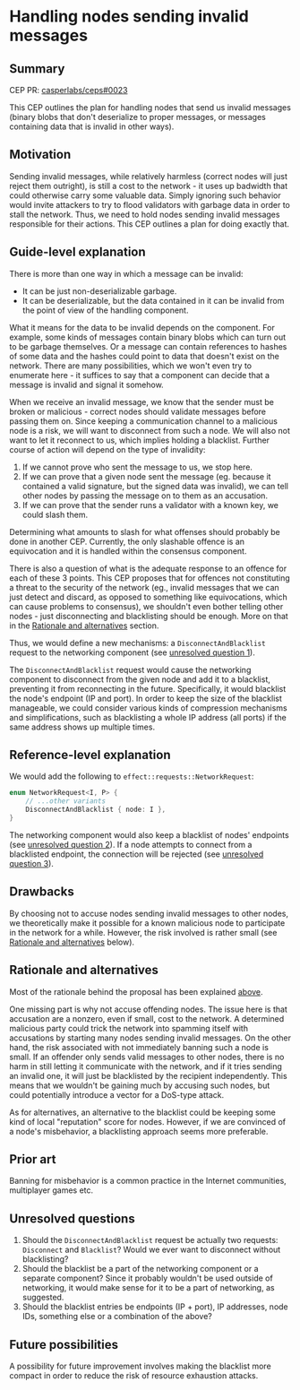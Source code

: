 # Handling nodes sending invalid messages

## Summary

[summary]: #summary

CEP PR: [casperlabs/ceps#0023](https://github.com/casperlabs/ceps/pull/23)

This CEP outlines the plan for handling nodes that send us invalid messages (binary blobs that don't deserialize to proper messages, or messages containing data that is invalid in other ways).

## Motivation

[motivation]: #motivation

Sending invalid messages, while relatively harmless (correct nodes will just reject them outright), is still a cost to the network - it uses up badwidth that could otherwise carry some valuable data. Simply ignoring such behavior would invite attackers to try to flood validators with garbage data in order to stall the network. Thus, we need to hold nodes sending invalid messages responsible for their actions. This CEP outlines a plan for doing exactly that.

## Guide-level explanation

[guide-level-explanation]: #guide-level-explanation

There is more than one way in which a message can be invalid:

- It can be just non-deserializable garbage.
- It can be deserializable, but the data contained in it can be invalid from the point of view of the handling component.

What it means for the data to be invalid depends on the component. For example, some kinds of messages contain binary blobs which can turn out to be garbage themselves. Or a message can contain references to hashes of some data and the hashes could point to data that doesn't exist on the network. There are many possibilities, which we won't even try to enumerate here - it suffices to say that a component can decide that a message is invalid and signal it somehow.

When we receive an invalid message, we know that the sender must be broken or malicious - correct nodes should validate messages before passing them on. Since keeping a communication channel to a malicious node is a risk, we will want to disconnect from such a node. We will also not want to let it reconnect to us, which implies holding a blacklist. Further course of action will depend on the type of invalidity:

1. If we cannot prove who sent the message to us, we stop here.
2. If we can prove that a given node sent the message (eg. because it contained a valid signature, but the signed data was invalid), we can tell other nodes by passing the message on to them as an accusation.
3. If we can prove that the sender runs a validator with a known key, we could slash them.

Determining what amounts to slash for what offenses should probably be done in another CEP. Currently, the only slashable offence is an equivocation and it is handled within the consensus component.

There is also a question of what is the adequate response to an offence for each of these 3 points. This CEP proposes that for offences not constituting a threat to the security of the network (eg., invalid messages that we can just detect and discard, as opposed to something like equivocations, which can cause problems to consensus), we shouldn't even bother telling other nodes - just disconnecting and blacklisting should be enough. More on that in the [Rationale and alternatives](#rationale-and-alternatives) section.

Thus, we would define a new mechanisms: a `DisconnectAndBlacklist` request to the networking component (see [unresolved question 1](#unresolved-questions)).

The `DisconnectAndBlacklist` request would cause the networking component to disconnect from the given node and add it to a blacklist, preventing it from reconnecting in the future. Specifically, it would blacklist the node's endpoint (IP and port). In order to keep the size of the blacklist manageable, we could consider various kinds of compression mechanisms and simplifications, such as blacklisting a whole IP address (all ports) if the same address shows up multiple times.

## Reference-level explanation

[reference-level-explanation]: #reference-level-explanation

We would add the following to `effect::requests::NetworkRequest`:

```rust
enum NetworkRequest<I, P> {
    // ...other variants
    DisconnectAndBlacklist { node: I },
}
```

The networking component would also keep a blacklist of nodes' endpoints (see [unresolved question 2](#unresolved-questions)). If a node attempts to connect from a blacklisted endpoint, the connection will be rejected (see [unresolved question 3](#unresolved-questions)).

## Drawbacks

[drawbacks]: #drawbacks

By choosing not to accuse nodes sending invalid messages to other nodes, we theoretically make it possible for a known malicious node to participate in the network for a while. However, the risk involved is rather small (see [Rationale and alternatives](#rationale-and-alternatives) below).

## Rationale and alternatives

[rationale-and-alternatives]: #rationale-and-alternatives

Most of the rationale behind the proposal has been explained [above](#motivation).

One missing part is why not accuse offending nodes. The issue here is that accusation are a nonzero, even if small, cost to the network. A determined malicious party could trick the network into spamming itself with accusations by starting many nodes sending invalid messages. On the other hand, the risk associated with not immediately banning such a node is small. If an offender only sends valid messages to other nodes, there is no harm in still letting it communicate with the network, and if it tries sending an invalid one, it will just be blacklisted by the recipient independently. This means that we wouldn't be gaining much by accusing such nodes, but could potentially introduce a vector for a DoS-type attack.

As for alternatives, an alternative to the blacklist could be keeping some kind of local "reputation" score for nodes. However, if we are convinced of a node's misbehavior, a blacklisting approach seems more preferable.

## Prior art

[prior-art]: #prior-art

Banning for misbehavior is a common practice in the Internet communities, multiplayer games etc.

## Unresolved questions

[unresolved-questions]: #unresolved-questions

1. Should the `DisconnectAndBlacklist` request be actually two requests: `Disconnect` and `Blacklist`? Would we ever want to disconnect without blacklisting?
2. Should the blacklist be a part of the networking component or a separate component? Since it probably wouldn't be used outside of networking, it would make sense for it to be a part of networking, as suggested.
3. Should the blacklist entries be endpoints (IP + port), IP addresses, node IDs, something else or a combination of the above?

## Future possibilities

[future-possibilities]: #future-possibilities

A possibility for future improvement involves making the blacklist more compact in order to reduce the risk of resource exhaustion attacks.
